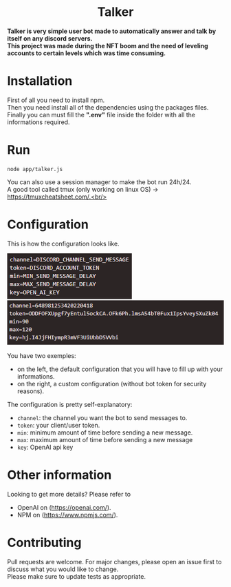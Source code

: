 <div align="center">

# Talker
</div>

**Talker is very simple user bot made to automatically answer and talk by itself on any discord servers.** <br/>
**This project was made during the NFT boom and the need of leveling accounts to certain levels which was time consuming.**<br/>

# Installation
First of all you need to install npm.<br/>
Then you need install all of the dependencies using the packages files.<br/>
Finally you can must fill the **".env"** file inside the folder with all the informations required.<br/>

# Run
```
node app/talker.js
```
You can also use a session manager to make the bot run 24h/24.<br/>
A good tool called tmux (only working on linux OS) -> https://tmuxcheatsheet.com/.<br/>

# Configuration
This is how the configuration looks like.<br/>

![](screenshots/config_default_exemple.png?raw=true "Default Config Exemple")
![](screenshots/config_custom_exemple.png?raw=true "Custom Config Exemple")

You have two exemples:
- on the left, the default configuration that you will have to fill up with your informations.<br/>
- on the right, a custom configuration (without bot token for security reasons).<br/>

The configuration is pretty self-explanatory:
* `channel`: the channel you want the bot to send messages to.<br/> 
* `token`: your client/user token.<br/>
* `min`: minimum amount of time before sending a new message.<br/> 
* `max`: maximum amount of time before sending a new message<br/> 
* `key`: OpenAI api key<br/> 

# Other information
Looking to get more details? Please refer to
* OpenAI on (https://openai.com/).<br/>
* NPM on (https://www.npmjs.com/).<br/>

# Contributing
Pull requests are welcome. For major changes, please open an issue first to discuss what you would like to change.<br/>
Please make sure to update tests as appropriate.<br/>
